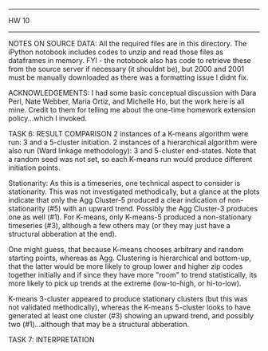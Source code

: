 *************
HW 10
*************

NOTES ON SOURCE DATA:
All the required files are in this directory. The iPython notobook includes codes to unzip and read those files as dataframes in memory. FYI - the notobook also has code to retrieve these from the source server if necessary (it shouldnt be), but 2000 and 2001 must be manually downloaded as there was a formatting issue I didnt fix.

ACKNOWLEDGEMENTS:
I had some basic conceptual discussion with Dara Perl, Nate Webber, Maria Ortiz, and Michelle Ho, but the work here is all mine. Credit to them for telling me about the one-time homework extension policy...which I invoked.

TASK 6: RESULT COMPARISON
2 instances of a K-means algorithm were run: 3 and a 5-cluster initiation.
2 instances of a hierarchical algorithm were also run (Ward linkage methodology): 3 and 5-cluster end-states.
Note that a random seed was not set, so each K-means run would produce different initiation points.

Stationarity:
As this is a timeseries, one technical aspect to consider is stationarity. This was not investigated methodically, but a glance at the plots indicate that only the Agg Cluster-5 produced a clear indication of non-stationarity (#5) with an upward trend. Possibly the Agg Cluster-3 produces one as well (#1). For K-means, only K-means-5 produced a non-stationary timeseries (#3), although a few others may (or they may just have a structural abberation at the end). 

One might guess, that because K-means chooses arbitrary and random starting points, whereas as Agg. Clustering is hierarchical and bottom-up, that the latter would be more likely to group lower and higher zip codes together initially and if since they have more "room" to trend statistically, its more likely to pick up trends at the extreme (low-to-high, or hi-to-low).

K-means 3-cluster appeared to produce stationary clusters (but this was not validated methodically), whereas the K-means 5-cluster looks to have generated at least one cluster (#3) showing an upward trend, and possibly two (#1)...although that may be a structural abberation.

TASK 7: INTERPRETATION

